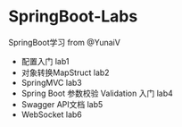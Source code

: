 # SpringBoot-Labs
SpringBoot学习 from @YunaiV
- 配置入门 lab1
- 对象转换MapStruct lab2
- SpringMVC lab3
- Spring Boot 参数校验 Validation 入门 lab4
- Swagger API文档  lab5
- WebSocket lab6
